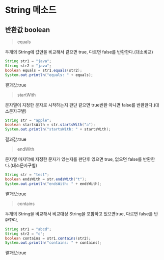 # String 메소드
## 반환값 boolean
>equals  

두개의 String에 값만을 비교해서 같으면 true, 다르면 false를 반환한다.(대소비교)
```java
String str1 = "java";
String str2 = "java";
boolean equals = str1.equals(str2);
System.out.println("equals: " + equals);
```
결과값:true
>startWith  

 문자열이 지정한 문자로 시작하는지 판단 같으면 true반환 아니면 false를 반환한다.(대소문자구별)
 ```java
String str = "apple";
boolean startsWith = str.startsWith("a");
System.out.println("startsWith: " + startsWith);
 ```
 결과값:true
>endWith  

문자열 마지막에 지정한 문자가 있는지를 판단후 있으면 true, 없으면 false를 반환한다.(대소문자구별)
```java
String str = "test";
boolean endsWith = str.endsWith("t");
System.out.println("endsWith: " + endsWith);
```
결과값:true
>contains  

두개의 String을 비교해서 비교대상 String을 포함하고 있으면true, 다르면 false를 반환한다.
```java
String str1 = "abcd";
String str2 = "c";
boolean contains = str1.contains(str2);
System.out.println("contains: " + contains);
```
결과값:true